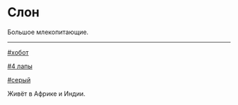 # Слон

Большое млекопитающие.

---

[\#хобот](./meta_hobot.md)

[\#4 лапы](./meta_4_lapy.md)

[\#серый](./meta_seryy.md)

Живёт в Африке и Индии.